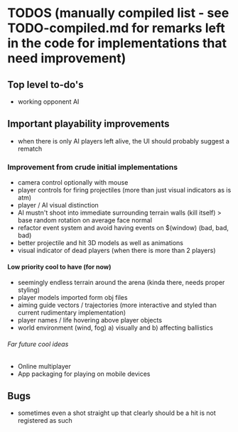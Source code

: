 # TODOS (manually compiled list - see TODO-compiled.md for remarks left in the code for implementations that need improvement)

## Top level to-do's
* working opponent AI

## Important playability improvements
* when there is only AI players left alive, the UI should probably suggest a rematch

### Improvement from crude initial implementations
* camera control optionally with mouse
* player controls for firing projectiles (more than just visual indicators as is atm)
* player / AI visual distinction
* AI mustn't shoot into immediate surrounding terrain walls (kill itself) > base random rotation on average face normal
* refactor event system and avoid having events on $(window) (bad, bad, bad)
* better projectile and hit 3D models as well as animations
* visual indicator of dead players (when there is more than 2 players)

#### Low priority cool to have (for now)
* seemingly endless terrain around the arena (kinda there, needs proper styling)
* player models imported form obj files
* aiming guide vectors / trajectories (more interactive and styled than current rudimentary implementation)
* player names / life hovering above player objects
* world environment (wind, fog) a) visually and b) affecting ballistics

###### Far future cool ideas
* Online multiplayer
* App packaging for playing on mobile devices

## Bugs
- sometimes even a shot straight up that clearly should be a hit is not registered as such
